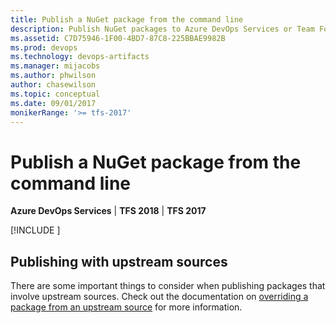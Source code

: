```yaml
---
title: Publish a NuGet package from the command line
description: Publish NuGet packages to Azure DevOps Services or Team Foundation Server from the command line
ms.assetid: C7D75946-1F00-4BD7-87C8-225BBAE9982B
ms.prod: devops
ms.technology: devops-artifacts
ms.manager: mijacobs
ms.author: phwilson
author: chasewilson
ms.topic: conceptual
ms.date: 09/01/2017
monikerRange: '>= tfs-2017'
---
```


# Publish a NuGet package from the command line

**Azure DevOps Services** | **TFS 2018** | **TFS 2017**

[!INCLUDE [](../includes/nuget/publish.md)]

## Publishing with upstream sources
There are some important things to consider when publishing packages that involve upstream sources. Check out the documentation on [overriding a package from an upstream source](../concepts/upstream-sources.md#overriding-a-package-from-an-upstream-source) for more information.

